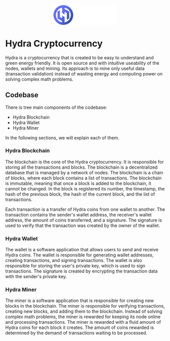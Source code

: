 <div align="center">
    <img src="doc/Logo.png" width="200" />
</div>

# Hydra Cryptocurrency

Hydra is a cryptocurrency that is created to be easy to understand and green energy friendly. It is open source and with intuitive useability of the nodes, wallets and mining. Its approach is to mine only useful data (transaction validation) instead of wasting energy and computing power on solving complex math problems.

## Codebase

There is tree main components of the codebase:

- Hydra Blockchain
- Hydra Wallet
- Hydra Miner

In the following sections, we will explain each of them.

### Hydra Blockchain

The blockchain is the core of the Hydra cryptocurrency. It is responsible for storing all the transactions and blocks. The blockchain is a decentralized database that is managed by a network of nodes. The blockchain is a chain of blocks, where each block contains a list of transactions. The blockchain is immutable, meaning that once a block is added to the blockchain, it cannot be changed. In the block is registered its number, the timestamp, the hash of the previous block, the hash of the current block, and the list of transactions.

Each transaction is a transfer of Hydra coins from one wallet to another. The transaction contains the sender's wallet address, the receiver's wallet address, the amount of coins transferred, and a signature. The signature is used to verify that the transaction was created by the owner of the wallet.

### Hydra Wallet

The wallet is a software application that allows users to send and receive Hydra coins. The wallet is responsible for generating wallet addresses, creating transactions, and signing transactions. The wallet is also responsible for storing the user's private key, which is used to sign transactions. The signature is created by encrypting the transaction data with the sender's private key.

### Hydra Miner

The miner is a software application that is responsible for creating new blocks in the blockchain. The miner is responsible for verifying transactions, creating new blocks, and adding them to the blockchain. Instead of solving complex math problems, the miner is rewarded for keeping its node online and processing transactions. The miner is rewarded with a fluid amount of Hydra coins for each block it creates. The amount of coins rewarded is determined by the demand of transactions waiting to be processed.
